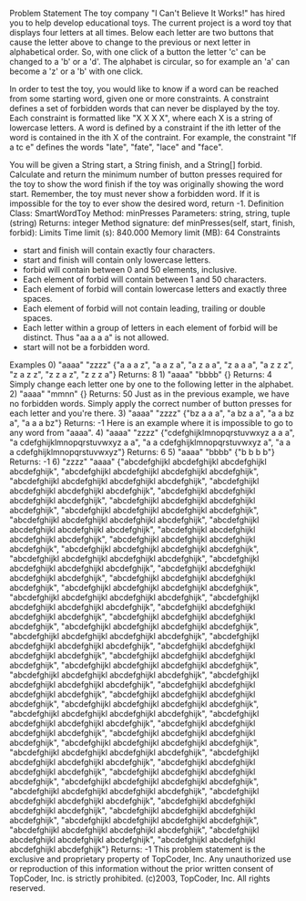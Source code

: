 Problem Statement
The toy company "I Can't Believe It Works!" has hired you to help develop educational toys. The current project is a word toy that displays four letters at all times. Below each letter are two buttons that cause the letter above to change to the previous or next letter in alphabetical order. So, with one click of a button the letter 'c' can be changed to a 'b' or a 'd'. The alphabet is circular, so for example an 'a' can become a 'z' or a 'b' with one click.

In order to test the toy, you would like to know if a word can be reached from some starting word, given one or more constraints. A constraint defines a set of forbidden words that can never be displayed by the toy. Each constraint is formatted like "X X X X", where each X is a string of lowercase letters. A word is defined by a constraint if the ith letter of the word is contained in the ith X of the contraint. For example, the constraint "lf a tc e" defines the words "late", "fate", "lace" and "face".

You will be given a String start, a String finish, and a String[] forbid. Calculate and return the minimum number of button presses required for the toy to show the word finish if the toy was originally showing the word start. Remember, the toy must never show a forbidden word. If it is impossible for the toy to ever show the desired word, return -1.
Definition
Class: SmartWordToy
Method: minPresses
Parameters: string, string, tuple (string)
Returns: integer
Method signature: def minPresses(self, start, finish, forbid):
Limits
Time limit (s): 840.000
Memory limit (MB): 64
Constraints
- start and finish will contain exactly four characters.
- start and finish will contain only lowercase letters.
- forbid will contain between 0 and 50 elements, inclusive.
- Each element of forbid will contain between 1 and 50 characters.
- Each element of forbid will contain lowercase letters and exactly three spaces.
- Each element of forbid will not contain leading, trailing or double spaces.
- Each letter within a group of letters in each element of forbid will be distinct. Thus "aa a a a" is not allowed.
- start will not be a forbidden word.

Examples
0)
"aaaa"
"zzzz"
{"a a a z", "a a z a", "a z a a", "z a a a", "a z z z", "z a z z", "z z a z", "z z z a"}
Returns: 8
1)
"aaaa"
"bbbb"
{}
Returns: 4
Simply change each letter one by one to the following letter in the alphabet.
2)
"aaaa"
"mmnn"
{}
Returns: 50
Just as in the previous example, we have no forbidden words. Simply apply the correct number of button presses for each letter and you're there.
3)
"aaaa"
"zzzz"
{"bz a a a", "a bz a a", "a a bz a", "a a a bz"}
Returns: -1
Here is an example where it is impossible to go to any word from "aaaa".
4)
"aaaa"
"zzzz"
{"cdefghijklmnopqrstuvwxyz a a a", "a cdefghijklmnopqrstuvwxyz a a", "a a cdefghijklmnopqrstuvwxyz a", "a a a cdefghijklmnopqrstuvwxyz"}
Returns: 6
5)
"aaaa"
"bbbb"
{"b b b b"}
Returns: -1
6)
"zzzz"
"aaaa"
{"abcdefghijkl abcdefghijkl abcdefghijkl abcdefghijk", "abcdefghijkl abcdefghijkl abcdefghijkl abcdefghijk", "abcdefghijkl abcdefghijkl abcdefghijkl abcdefghijk", "abcdefghijkl abcdefghijkl abcdefghijkl abcdefghijk", "abcdefghijkl abcdefghijkl abcdefghijkl abcdefghijk", "abcdefghijkl abcdefghijkl abcdefghijkl abcdefghijk", "abcdefghijkl abcdefghijkl abcdefghijkl abcdefghijk", "abcdefghijkl abcdefghijkl abcdefghijkl abcdefghijk", "abcdefghijkl abcdefghijkl abcdefghijkl abcdefghijk", "abcdefghijkl abcdefghijkl abcdefghijkl abcdefghijk", "abcdefghijkl abcdefghijkl abcdefghijkl abcdefghijk", "abcdefghijkl abcdefghijkl abcdefghijkl abcdefghijk", "abcdefghijkl abcdefghijkl abcdefghijkl abcdefghijk", "abcdefghijkl abcdefghijkl abcdefghijkl abcdefghijk", "abcdefghijkl abcdefghijkl abcdefghijkl abcdefghijk", "abcdefghijkl abcdefghijkl abcdefghijkl abcdefghijk", "abcdefghijkl abcdefghijkl abcdefghijkl abcdefghijk", "abcdefghijkl abcdefghijkl abcdefghijkl abcdefghijk", "abcdefghijkl abcdefghijkl abcdefghijkl abcdefghijk", "abcdefghijkl abcdefghijkl abcdefghijkl abcdefghijk", "abcdefghijkl abcdefghijkl abcdefghijkl abcdefghijk", "abcdefghijkl abcdefghijkl abcdefghijkl abcdefghijk", "abcdefghijkl abcdefghijkl abcdefghijkl abcdefghijk", "abcdefghijkl abcdefghijkl abcdefghijkl abcdefghijk", "abcdefghijkl abcdefghijkl abcdefghijkl abcdefghijk", "abcdefghijkl abcdefghijkl abcdefghijkl abcdefghijk", "abcdefghijkl abcdefghijkl abcdefghijkl abcdefghijk", "abcdefghijkl abcdefghijkl abcdefghijkl abcdefghijk", "abcdefghijkl abcdefghijkl abcdefghijkl abcdefghijk", "abcdefghijkl abcdefghijkl abcdefghijkl abcdefghijk", "abcdefghijkl abcdefghijkl abcdefghijkl abcdefghijk", "abcdefghijkl abcdefghijkl abcdefghijkl abcdefghijk", "abcdefghijkl abcdefghijkl abcdefghijkl abcdefghijk", "abcdefghijkl abcdefghijkl abcdefghijkl abcdefghijk", "abcdefghijkl abcdefghijkl abcdefghijkl abcdefghijk", "abcdefghijkl abcdefghijkl abcdefghijkl abcdefghijk", "abcdefghijkl abcdefghijkl abcdefghijkl abcdefghijk", "abcdefghijkl abcdefghijkl abcdefghijkl abcdefghijk", "abcdefghijkl abcdefghijkl abcdefghijkl abcdefghijk", "abcdefghijkl abcdefghijkl abcdefghijkl abcdefghijk", "abcdefghijkl abcdefghijkl abcdefghijkl abcdefghijk", "abcdefghijkl abcdefghijkl abcdefghijkl abcdefghijk", "abcdefghijkl abcdefghijkl abcdefghijkl abcdefghijk", "abcdefghijkl abcdefghijkl abcdefghijkl abcdefghijk", "abcdefghijkl abcdefghijkl abcdefghijkl abcdefghijk", "abcdefghijkl abcdefghijkl abcdefghijkl abcdefghijk", "abcdefghijkl abcdefghijkl abcdefghijkl abcdefghijk", "abcdefghijkl abcdefghijkl abcdefghijkl abcdefghijk", "abcdefghijkl abcdefghijkl abcdefghijkl abcdefghijk", "abcdefghijkl abcdefghijkl abcdefghijkl abcdefghijk"}
Returns: -1
This problem statement is the exclusive and proprietary property of TopCoder, Inc. Any unauthorized use or reproduction of this information without the prior written consent of TopCoder, Inc. is strictly prohibited. (c)2003, TopCoder, Inc. All rights reserved.